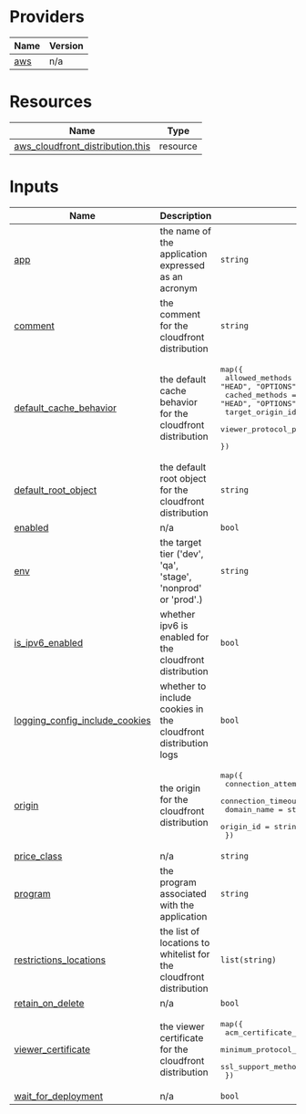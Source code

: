 <!-- BEGIN_TF_DOCS -->


# Providers

| Name | Version |
|------|---------|
| <a name="provider_aws"></a> [aws](#provider\_aws) | n/a |

# Resources

| Name | Type |
|------|------|
| [aws_cloudfront_distribution.this](https://registry.terraform.io/providers/hashicorp/aws/latest/docs/resources/cloudfront_distribution) | resource |

# Inputs

| Name | Description | Type | Default | Required |
|------|-------------|------|---------|:--------:|
| <a name="input_app"></a> [app](#input\_app) | the name of the application expressed as an acronym | `string` | n/a | yes |
| <a name="input_comment"></a> [comment](#input\_comment) | the comment for the cloudfront distribution | `string` | n/a | yes |
| <a name="input_default_cache_behavior"></a> [default\_cache\_behavior](#input\_default\_cache\_behavior) | the default cache behavior for the cloudfront distribution | <pre>map({<br>    allowed_methods        = optional(list(string), ["GET", "HEAD", "OPTIONS"])<br>    cached_methods         = optional(list(string), ["GET", "HEAD", "OPTIONS"])<br>    target_origin_id       = string<br>    viewer_protocol_policy = optional(string, "redirect-to-https")<br>  })</pre> | n/a | yes |
| <a name="input_default_root_object"></a> [default\_root\_object](#input\_default\_root\_object) | the default root object for the cloudfront distribution | `string` | `"index.html"` | no |
| <a name="input_enabled"></a> [enabled](#input\_enabled) | n/a | `bool` | `true` | no |
| <a name="input_env"></a> [env](#input\_env) | the target tier ('dev', 'qa', 'stage', 'nonprod' or 'prod'.) | `string` | n/a | yes |
| <a name="input_is_ipv6_enabled"></a> [is\_ipv6\_enabled](#input\_is\_ipv6\_enabled) | whether ipv6 is enabled for the cloudfront distribution | `bool` | `true` | no |
| <a name="input_logging_config_include_cookies"></a> [logging\_config\_include\_cookies](#input\_logging\_config\_include\_cookies) | whether to include cookies in the cloudfront distribution logs | `bool` | `false` | no |
| <a name="input_origin"></a> [origin](#input\_origin) | the origin for the cloudfront distribution | <pre>map({<br>    connection_attempts = optional(number, 3)<br>    connection_timeout  = optional(number, 10)<br>    domain_name         = string<br>    origin_id           = string<br>  })</pre> | n/a | yes |
| <a name="input_price_class"></a> [price\_class](#input\_price\_class) | n/a | `string` | `"PriceClass_100"` | no |
| <a name="input_program"></a> [program](#input\_program) | the program associated with the application | `string` | n/a | yes |
| <a name="input_restrictions_locations"></a> [restrictions\_locations](#input\_restrictions\_locations) | the list of locations to whitelist for the cloudfront distribution | `list(string)` | <pre>[<br>  "US"<br>]</pre> | no |
| <a name="input_retain_on_delete"></a> [retain\_on\_delete](#input\_retain\_on\_delete) | n/a | `bool` | `true` | no |
| <a name="input_viewer_certificate"></a> [viewer\_certificate](#input\_viewer\_certificate) | the viewer certificate for the cloudfront distribution | <pre>map({<br>    acm_certificate_arn      = optional(string, null)<br>    minimum_protocol_version = optional(string, "TLSv1.2_2019")<br>    ssl_support_method       = optional(string, "sni-only")<br>  })</pre> | n/a | yes |
| <a name="input_wait_for_deployment"></a> [wait\_for\_deployment](#input\_wait\_for\_deployment) | n/a | `bool` | `true` | no |
<!-- END_TF_DOCS -->